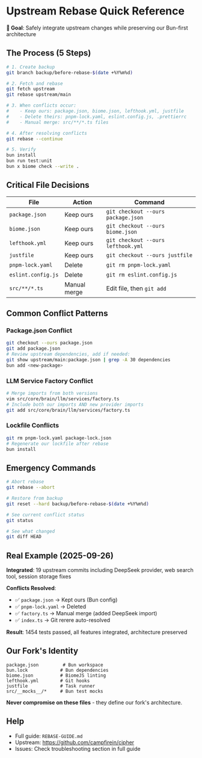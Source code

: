 # Upstream Rebase Quick Reference

**🎯 Goal**: Safely integrate upstream changes while preserving our Bun-first architecture

## The Process (5 Steps)

```bash
# 1. Create backup
git branch backup/before-rebase-$(date +%Y%m%d)

# 2. Fetch and rebase
git fetch upstream
git rebase upstream/main

# 3. When conflicts occur:
#    - Keep ours: package.json, biome.json, lefthook.yml, justfile
#    - Delete theirs: pnpm-lock.yaml, eslint.config.js, .prettierrc
#    - Manual merge: src/**/*.ts files

# 4. After resolving conflicts
git rebase --continue

# 5. Verify
bun install
bun run test:unit
bun x biome check --write .
```

## Critical File Decisions

| File | Action | Command |
|------|--------|---------|
| `package.json` | Keep ours | `git checkout --ours package.json` |
| `biome.json` | Keep ours | `git checkout --ours biome.json` |
| `lefthook.yml` | Keep ours | `git checkout --ours lefthook.yml` |
| `justfile` | Keep ours | `git checkout --ours justfile` |
| `pnpm-lock.yaml` | Delete | `git rm pnpm-lock.yaml` |
| `eslint.config.js` | Delete | `git rm eslint.config.js` |
| `src/**/*.ts` | Manual merge | Edit file, then `git add` |

## Common Conflict Patterns

### Package.json Conflict
```bash
git checkout --ours package.json
git add package.json
# Review upstream dependencies, add if needed:
git show upstream/main:package.json | grep -A 30 dependencies
bun add <new-package>
```

### LLM Service Factory Conflict
```bash
# Merge imports from both versions
vim src/core/brain/llm/services/factory.ts
# Include both our imports AND new provider imports
git add src/core/brain/llm/services/factory.ts
```

### Lockfile Conflicts
```bash
git rm pnpm-lock.yaml package-lock.json
# Regenerate our lockfile after rebase
bun install
```

## Emergency Commands

```bash
# Abort rebase
git rebase --abort

# Restore from backup
git reset --hard backup/before-rebase-$(date +%Y%m%d)

# See current conflict status
git status

# See what changed
git diff HEAD
```

## Real Example (2025-09-26)

**Integrated**: 19 upstream commits including DeepSeek provider, web search tool, session storage fixes

**Conflicts Resolved**:
- ✅ `package.json` → Kept ours (Bun config)
- ✅ `pnpm-lock.yaml` → Deleted
- ✅ `factory.ts` → Manual merge (added DeepSeek import)
- ✅ `index.ts` → Git rerere auto-resolved

**Result**: 1454 tests passed, all features integrated, architecture preserved

## Our Fork's Identity

```
package.json         # Bun workspace
bun.lock            # Bun dependencies
biome.json          # BiomeJS linting
lefthook.yml        # Git hooks
justfile            # Task runner
src/__mocks__/*     # Bun test mocks
```

**Never compromise on these files** - they define our fork's architecture.

## Help

- Full guide: `REBASE-GUIDE.md`
- Upstream: https://github.com/campfirein/cipher
- Issues: Check troubleshooting section in full guide